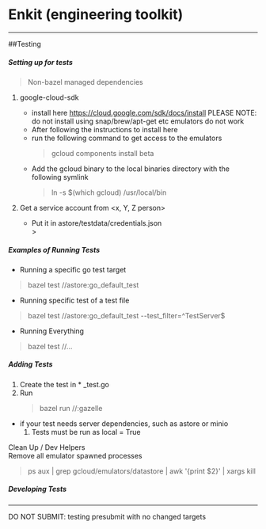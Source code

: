 # Enkit (engineering toolkit)

---
##Testing 

##### Setting up for tests 
> Non-bazel managed dependencies
1. google-cloud-sdk
    * install here https://cloud.google.com/sdk/docs/install
        PLEASE NOTE: do not install using snap/brew/apt-get etc
        emulators do not work
    * After following the instructions to install here
    * run the following command to get access to the emulators
        > gcloud components install beta 
    * Add the gcloud binary to the local binaries directory with the following symlink
        > ln -s $(which gcloud) /usr/local/bin
                    
2. Get a service account from <x, Y, Z person>
    * Put it in astore/testdata/credentials.json     
                                                                                         >
##### Examples of Running Tests
* Running a specific go test target
> bazel test //astore:go_default_test
* Running specific test of a test file 
> bazel test //astore:go_default_test --test_filter=^TestServer$
* Running Everything 
> bazel test //...

##### Adding Tests
1. Create the test in * _test.go 
2. Run 
    > bazel run //:gazelle
* if your test needs server dependencies, such as astore or minio 
    1. Tests must be run as local = True 

Clean Up / Dev Helpers  
Remove all emulator spawned processes
> ps aux | grep gcloud/emulators/datastore | awk '{print $2}' | xargs kill


##### Developing Tests


--- 

DO NOT SUBMIT: testing presubmit with no changed targets